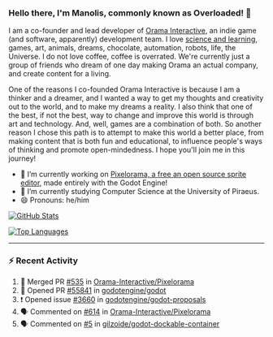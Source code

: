 ### Hello there, I'm Manolis, commonly known as Overloaded! 👋
I am a co-founder and lead developer of [Orama Interactive](https://www.orama-interactive.com/), an indie game (and software, apparently) development team. I love [science and learning](https://github.com/OverloadedOrama/KnowledgeBase), games, art, animals, dreams, chocolate, automation, robots, life, the Universe. I do not love coffee, coffee is overrated. We're currently just a group of friends who dream of one day making Orama an actual company, and create content for a living.

One of the reasons I co-founded Orama Interactive is because I am a thinker and a dreamer, and I wanted a way to get my thoughts and creativity out to the world, and to make my dreams a reality. I also think that one of the best, if not the best, way to change and improve this world is through art and technology. And, well, games are a combination of both. So another reason I chose this path is to attempt to make this world a better place, from making content that is both fun and educational, to influence people's ways of thinking and promote open-mindedness. I hope you'll join me in this journey!

- 🔭 I’m currently working on [Pixelorama, a free an open source sprite editor](https://github.com/Orama-Interactive/Pixelorama), made entirely with the Godot Engine!
- 🌱 I’m currently studying Computer Science at the University of Piraeus.
- 😄 Pronouns: he/him

[![GitHub Stats](https://github-readme-stats.vercel.app/api/?username=OverloadedOrama&show_icons=true&theme=merko)](https://github.com/anuraghazra/github-readme-stats)

[![Top Languages](https://github-readme-stats.vercel.app/api/top-langs/?username=OverloadedOrama&layout=compact&theme=merko)](https://github.com/anuraghazra/github-readme-stats)

---

### :zap: Recent Activity

<!--START_SECTION:activity-->
1. 🎉 Merged PR [#535](https://github.com/Orama-Interactive/Pixelorama/pull/535) in [Orama-Interactive/Pixelorama](https://github.com/Orama-Interactive/Pixelorama)
2. 💪 Opened PR [#55841](https://github.com/godotengine/godot/pull/55841) in [godotengine/godot](https://github.com/godotengine/godot)
3. ❗️ Opened issue [#3660](https://github.com/godotengine/godot-proposals/issues/3660) in [godotengine/godot-proposals](https://github.com/godotengine/godot-proposals)
4. 🗣 Commented on [#614](https://github.com/Orama-Interactive/Pixelorama/issues/614) in [Orama-Interactive/Pixelorama](https://github.com/Orama-Interactive/Pixelorama)
5. 🗣 Commented on [#5](https://github.com/gilzoide/godot-dockable-container/issues/5) in [gilzoide/godot-dockable-container](https://github.com/gilzoide/godot-dockable-container)
<!--END_SECTION:activity-->

<!--
**OverloadedOrama/OverloadedOrama** is a ✨ _special_ ✨ repository because its `README.md` (this file) appears on your GitHub profile.

Here are some ideas to get you started:

- 👯 I’m looking to collaborate on ...
- 🤔 I’m looking for help with ...
- 💬 Ask me about ...
- 📫 How to reach me: ...
- ⚡ Fun fact: ...
-->
